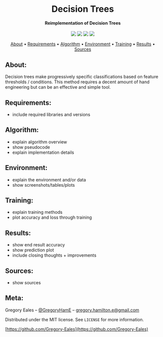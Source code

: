 <h1 align="center"> Decision Trees </h1>

<h4 align="center"> Reimplementation of Decision Trees </h4>

<p align="center">
  <img src="https://img.shields.io/badge/Python-v3.6+-blue.svg">
  <img src="https://img.shields.io/badge/Dependency-v1.3-orange.svg">
  <img src="https://img.shields.io/badge/Build-Passing-green.svg">
  <img src="https://img.shields.io/badge/License-MIT-blue.svg">
</p>

<p align="center">
  <a href="#About">About</a> •
  <a href="#Requirements">Requirements</a> •
  <a href="#Algorithm">Algorithm</a> •
  <a href="#Environment">Environment</a> •
  <a href="#Training">Training</a> •
  <a href="#Results">Results</a> •
  <a href="#Sources">Sources</a>
</p>

## About:
Decision trees make progressively specific classifications based on feature thresholds / conditions. This method requires a decent amount of hand engineering but can be an effective and simple tool.

## Requirements:
- include required libraries and versions

## Algorithm:
- explain algorithm overview
- show pseudocode
- explain implementation details

## Environment:
- explain the environment and/or data
- show screenshots/tables/plots

## Training:
- explain training methods
- plot accuracy and loss through training

## Results:
- show end result accuracy 
- show prediction plot
- include closing thoughts + improvements

## Sources:
- show sources

## Meta:

Gregory Eales – [@GregoryHamE](https://twitter.com/GregoryHamE) – gregory.hamilton.e@gmail.com

Distributed under the MIT license. See ``LICENSE`` for more information.

[https://github.com/Gregory-Eales](https://github.com/Gregory-Eales)



